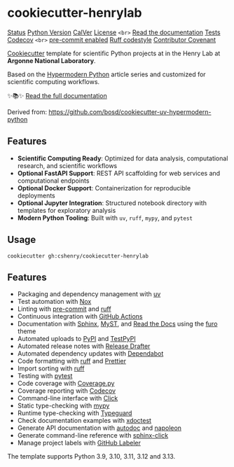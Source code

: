 # cookiecutter-henrylab

<!-- badges-begin -->

[Status][status badge]
[Python Version][github page]
[CalVer][calver]
[License][license] `<br>`
[Read the documentation][readthedocs page]
[Tests][github actions page]
[Codecov][codecov page] `<br>`
[pre-commit enabled][pre-commit project]
[Ruff codestyle][ruff project]
[Contributor Covenant][code of conduct]

<!-- badges-end -->

[Cookiecutter][Cookiecutter] template for scientific Python projects at in the Henry Lab at **Argonne National Laboratory**.

Based on the [Hypermodern Python][Hypermodern Python] article series and customized for scientific computing workflows.

✨📚✨ [Read the full documentation][readthedocs page]

Derived from: https://github.com/bosd/cookiecutter-uv-hypermodern-python

## Features

- **Scientific Computing Ready**: Optimized for data analysis, computational research, and scientific workflows
- **Optional FastAPI Support**: REST API scaffolding for web services and computational endpoints
- **Optional Docker Support**: Containerization for reproducible deployments
- **Optional Jupyter Integration**: Structured notebook directory with templates for exploratory analysis
- **Modern Python Tooling**: Built with `uv`, `ruff`, `mypy`, and `pytest`

## Usage

```console
cookiecutter gh:cshenry/cookiecutter-henrylab
```

## Features

<!-- features-begin -->

- Packaging and dependency management with [uv][uv]
- Test automation with [Nox][Nox]
- Linting with [pre-commit][pre-commit] and [ruff][ruff]
- Continuous integration with [GitHub Actions][GitHub Actions]
- Documentation with [Sphinx][Sphinx], [MyST][MyST], and [Read the Docs][Read the Docs] using the [furo][furo] theme
- Automated uploads to [PyPI][PyPI] and [TestPyPI][TestPyPI]
- Automated release notes with [Release Drafter][Release Drafter]
- Automated dependency updates with [Dependabot][Dependabot]
- Code formatting with [ruff][ruff] and [Prettier][Prettier]
- Import sorting with [ruff][ruff]
- Testing with [pytest][pytest]
- Code coverage with [Coverage.py][Coverage.py]
- Coverage reporting with [Codecov][Codecov]
- Command-line interface with [Click][Click]
- Static type-checking with [mypy][mypy]
- Runtime type-checking with [Typeguard][Typeguard]
- Check documentation examples with [xdoctest][xdoctest]
- Generate API documentation with [autodoc][autodoc] and [napoleon][napoleon]
- Generate command-line reference with [sphinx-click][sphinx-click]
- Manage project labels with [GitHub Labeler][GitHub Labeler]

The template supports Python 3.9, 3.10, 3.11, 3.12 and 3.13.

<!-- features-end -->

[ruff badge]: https://img.shields.io/endpoint?url=https://raw.githubusercontent.com/astral-sh/ruff/main/assets/badge/v2.json
[ruff project]: https://github.com/charliermarsh/ruff
[calver badge]: https://img.shields.io/badge/calver-YYYY.MM.DD-22bfda.svg
[calver]: https://calver.org/
[code of conduct]: https://github.com/chenry/cookiecutter-henry-hypermodern-python/blob/main/CODE_OF_CONDUCT.md
[codecov badge]: https://codecov.io/gh/chenry/cookiecutter-henry-hypermodern-python/branch/main/graph/badge.svg
[codecov page]: https://codecov.io/gh/chenry/cookiecutter-henry-hypermodern-python
[contributor covenant badge]: https://img.shields.io/badge/Contributor%20Covenant-2.1-4baaaa.svg
[github actions badge]: https://github.com/chenry/cookiecutter-henry-hypermodern-python/workflows/Tests/badge.svg
[github actions page]: https://github.com/chenry/cookiecutter-henry-hypermodern-python/actions?workflow=Tests
[github page]: https://github.com/chenry/cookiecutter-henry-hypermodern-python
[license badge]: https://img.shields.io/github/license/chenry/cookiecutter-henry-hypermodern-python
[license]: https://opensource.org/license/mit
[pre-commit badge]: https://img.shields.io/badge/pre--commit-enabled-brightgreen?logo=pre-commit&logoColor=white
[pre-commit project]: https://pre-commit.com/
[python version badge]: https://img.shields.io/pypi/pyversions/cookiecutter-henry-hypermodern-python
[readthedocs badge]: https://img.shields.io/readthedocs/cookiecutter-henry-hypermodern-python/latest.svg?label=Read%20the%20Docs
[readthedocs page]: https://cookiecutter-henry-hypermodern-python.readthedocs.io/
[status badge]: https://badgen.net/badge/status/alpha/d8624d
[cookiecutter]: https://github.com/audreyr/cookiecutter
[hypermodern python]: https://medium.com/@cjolowicz/hypermodern-python-d44485d9d769
[autodoc]: https://www.sphinx-doc.org/en/master/usage/extensions/autodoc.html
[click]: https://click.palletsprojects.com/
[codecov]: https://codecov.io/
[coverage.py]: https://coverage.readthedocs.io/
[dependabot]: https://github.com/dependabot/dependabot-core
[furo]: https://pradyunsg.me/furo/
[github actions]: https://github.com/features/actions
[github labeler]: https://github.com/marketplace/actions/github-labeler
[mypy]: https://mypy-lang.org/
[myst]: https://myst-parser.readthedocs.io/
[napoleon]: https://www.sphinx-doc.org/en/master/usage/extensions/napoleon.html
[nox]: https://nox.thea.codes/
[uv]: https://docs.astral.sh/uv/
[pre-commit]: https://pre-commit.com/
[prettier]: https://prettier.io/
[pypi]: https://pypi.org/
[pytest]: https://docs.pytest.org/en/latest/
[read the docs]: https://readthedocs.org/
[release drafter]: https://github.com/release-drafter/release-drafter
[ruff]: https://github.com/astral-sh/ruff
[sphinx]: https://www.sphinx-doc.org/
[sphinx-click]: https://sphinx-click.readthedocs.io/
[testpypi]: https://test.pypi.org/
[typeguard]: https://github.com/agronholm/typeguard
[xdoctest]: https://github.com/Erotemic/xdoctest
